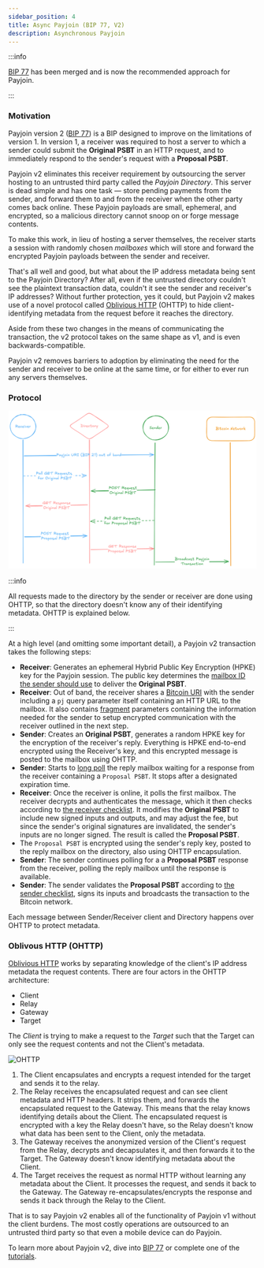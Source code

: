 ```yaml
---
sidebar_position: 4
title: Async Payjoin (BIP 77, V2)
description: Asynchronous Payjoin
---
```


:::info

[BIP 77](https://github.com/bitcoin/bips/blob/master/bip-0077.md) has been merged and is now the recommended approach for Payjoin.

:::

### Motivation

Payjoin version 2 ([BIP 77](https://github.com/bitcoin/bips/blob/master/bip-0077.md)) is a BIP designed to improve on the limitations of version 1. In version 1, a receiver was required to host a server to which a sender could submit the **Original PSBT** in an HTTP request, and to immediately respond to the sender's request with a **Proposal PSBT**.

Payjoin v2 eliminates this receiver requirement by outsourcing the server hosting to an untrusted third party called the _Payjoin Directory_. This server is dead simple and has one task — store pending payments from the sender, and forward them to and from the receiver when the other party comes back online. These Payjoin payloads are small, ephemeral, and encrypted, so a malicious directory cannot snoop on or forge message contents.

To make this work, in lieu of hosting a server themselves, the receiver starts a session with randomly chosen _mailboxes_ which will store and forward the encrypted Payjoin payloads between the sender and receiver.

That's all well and good, but what about the IP address metadata being sent to the Payjoin Directory? After all, even if the untrusted directory couldn't see the plaintext transaction data, couldn't it see the sender and receiver's IP addresses? Without further protection, yes it could, but Payjoin v2 makes use of a novel protocol called [Oblivious HTTP](https://www.fastly.com/blog/enabling-privacy-on-the-internet-with-oblivious-http) (OHTTP) to hide client-identifying metadata from the request before it reaches the directory.

Aside from these two changes in the means of communicating the transaction, the v2 protocol takes on the same shape as v1, and is even backwards-compatible.

Payjoin v2 removes barriers to adoption by eliminating the need for the sender and receiver to be online at the same time, or for either to ever run any servers themselves.

### Protocol

![Payjoin V2 Flow](./img/v2.png)

:::info

All requests made to the directory by the sender or receiver are done using OHTTP, so that the directory doesn't know any of their identifying metadata. OHTTP is explained below.

:::

At a high level (and omitting some important detail), a Payjoin v2 transaction takes the following steps:

- **Receiver**: Generates an ephemeral Hybrid Public Key Encryption (HPKE) key for the Payjoin session. The public key determines the [mailbox ID the sender should use](https://en.wikipedia.org/wiki/Pigeon-hole_messagebox) to deliver the **Original PSBT**.
- **Receiver**: Out of band, the receiver shares a [Bitcoin URI](https://github.com/bitcoin/bips/blob/master/bip-0021.mediawiki) with the sender including a `pj` query parameter itself containing an HTTP URL to the mailbox. It also contains [fragment](https://github.com/bitcoin/bips/blob/master/bip-0077.md#receiver-fragment-parameters) parameters containing the information needed for the sender to setup encrypted communication with the receiver outlined in the next step.
- **Sender**: Creates an **Original PSBT**, generates a random HPKE key for the encryption of the receiver's reply. Everything is HPKE end-to-end encrypted using the Receiver's key, and this encrypted message is posted to the mailbox using OHTTP.
- **Sender**: Starts to [long poll](https://javascript.info/long-polling) the reply mailbox waiting for a response from the receiver containing a `Proposal PSBT`. It stops after a designated expiration time.
- **Receiver**: Once the receiver is online, it polls the first mailbox. The receiver decrypts and authenticates the message, which it then checks according to [the receiver checklist](https://github.com/bitcoin/bips/blob/master/bip-0078.mediawiki#receivers-original-psbt-checklist). It modifies the **Original PSBT** to include new signed inputs and outputs, and may adjust the fee, but since the sender's original signatures are invalidated, the sender's inputs are no longer signed. The result is called the **Proposal PSBT**.
- The `Proposal PSBT` is encrypted using the sender's reply key, posted to the reply mailbox on the directory, also using OHTTP encapsulation.
- **Sender**: The sender continues polling for a a **Proposal PSBT** response from the receiver, polling the reply mailbox until the response is available.
- **Sender**: The sender validates the **Proposal PSBT** according to [the sender checklist](https://github.com/bitcoin/bips/blob/master/bip-0077.md#senders-proposal-psbt-checklist), signs its inputs and broadcasts the transaction to the Bitcoin network.

Each message between Sender/Receiver client and Directory happens over OHTTP to protect metadata.

### Oblivous HTTP (OHTTP)

[Oblivious HTTP](https://www.ietf.org/rfc/rfc9458.html) works by separating knowledge of the client's IP address metadata the request contents. There are four actors in the OHTTP architecture:

- Client
- Relay
- Gateway
- Target

The _Client_ is trying to make a request to the _Target_ such that the Target can only see the request contents and not the Client's metadata.

![OHTTP](./img/ohttp.png)

1. The Client encapsulates and encrypts a request intended for the target and sends it to the relay.
2. The Relay receives the encapsulated request and can see client metadata and HTTP headers. It strips them, and forwards the encapsulated request to the Gateway. This means that the relay knows identifying details about the Client. The encapsulated request is encrypted with a key the Relay doesn't have, so the Relay doesn't know what data has been sent to the Client, only the metadata.
3. The Gateway receives the anonymized version of the Client's request from the Relay, decrypts and decapsulates it, and then forwards it to the Target. The Gateway doesn't know identifying metadata about the Client.
4. The Target receives the request as normal HTTP without learning any metadata about the Client. It processes the request, and sends it back to the Gateway. The Gateway re-encapsulates/encrypts the response and sends it back through the Relay to the Client.

That is to say Payjoin v2 enables all of the functionality of Payjoin v1 without the client burdens. The most costly operations are outsourced to an untrusted third party so that even a mobile device can do Payjoin.

To learn more about Payjoin v2, dive into [BIP 77](https://github.com/bitcoin/bips/pull/1483) or complete one of the [tutorials](/docs/category/tutorials).
